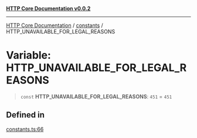 [**HTTP Core Documentation v0.0.2**](../../README.md)

***

[HTTP Core Documentation](../../modules.md) / [constants](../README.md) / HTTP\_UNAVAILABLE\_FOR\_LEGAL\_REASONS

# Variable: HTTP\_UNAVAILABLE\_FOR\_LEGAL\_REASONS

> `const` **HTTP\_UNAVAILABLE\_FOR\_LEGAL\_REASONS**: `451` = `451`

## Defined in

[constants.ts:66](https://github.com/stonemjs/http-core/blob/ed7c2187bd85b6877da7cd9f8c94448716446e07/src/constants.ts#L66)
